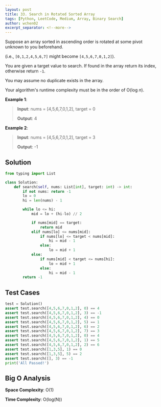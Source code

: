 ```yaml
---
layout: post
title: 33. Search in Rotated Sorted Array
tags: [Python, LeetCode, Medium, Array, Binary Search]
author: wchen02
excerpt_separator: <!--more-->
---
```

Suppose an array sorted in ascending order is rotated at some pivot unknown to you beforehand.

(i.e., `[0,1,2,4,5,6,7]` might become `[4,5,6,7,0,1,2]`).

<!--more-->
You are given a target value to search. If found in the array return its index, otherwise return `-1`.

You may assume no duplicate exists in the array.

Your algorithm's runtime complexity must be in the order of O(log *n*).

**Example 1**:
> **Input**: nums = [4,5,6,7,0,1,2], target = 0
>
> **Output**: 4

**Example 2**:
> **Input**: nums = [4,5,6,7,0,1,2], target = 3
>
> **Output**: -1

## Solution

```python
from typing import List

class Solution:
    def search(self, nums: List[int], target: int) -> int:
        if not nums: return -1
        lo = 0
        hi = len(nums) - 1

        while lo <= hi:
            mid = lo + (hi-lo) // 2

            if nums[mid] == target:
                return mid
            elif nums[lo] <= nums[mid]:
                if nums[lo] <= target < nums[mid]:
                    hi = mid - 1
                else:
                    lo = mid + 1
            else:
                if nums[mid] < target <= nums[hi]:
                    lo = mid + 1
                else:
                    hi = mid - 1
        return -1
```

## Test Cases

```python
test = Solution()
assert test.search([4,5,6,7,0,1,2], 0) == 4
assert test.search([4,5,6,7,0,1,2], 3) == -1
assert test.search([4,5,6,7,0,1,2], 4) == 0
assert test.search([4,5,6,7,0,1,2], 5) == 1
assert test.search([4,5,6,7,0,1,2], 6) == 2
assert test.search([4,5,6,7,0,1,2], 7) == 3
assert test.search([4,5,6,7,0,1,2], 0) == 4
assert test.search([4,5,6,7,0,1,2], 1) == 5
assert test.search([4,5,6,7,0,1,2], 2) == 6
assert test.search([1,3,5], 1) == 0
assert test.search([1,3,5], 5) == 2
assert test.search([], 3) == -1
print('All Passed!')
```

## Big O Analysis

**Space Complexity**: O(1)

**Time Complexity**: O(log(N))
